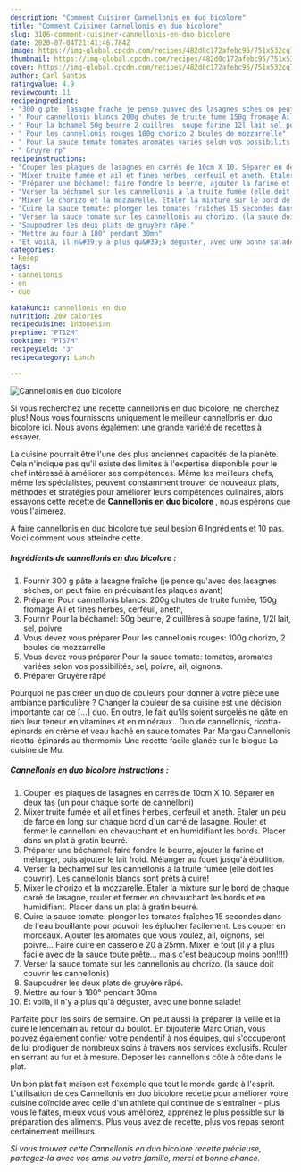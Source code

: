 ```yaml
---
description: "Comment Cuisiner Cannellonis en duo bicolore"
title: "Comment Cuisiner Cannellonis en duo bicolore"
slug: 3106-comment-cuisiner-cannellonis-en-duo-bicolore
date: 2020-07-04T21:41:46.784Z
image: https://img-global.cpcdn.com/recipes/482d0c172afebc95/751x532cq70/cannellonis-en-duo-bicolore-photo-principale-de-la-recette.jpg
thumbnail: https://img-global.cpcdn.com/recipes/482d0c172afebc95/751x532cq70/cannellonis-en-duo-bicolore-photo-principale-de-la-recette.jpg
cover: https://img-global.cpcdn.com/recipes/482d0c172afebc95/751x532cq70/cannellonis-en-duo-bicolore-photo-principale-de-la-recette.jpg
author: Carl Santos
ratingvalue: 4.9
reviewcount: 11
recipeingredient:
- "300 g pte  lasagne frache je pense quavec des lasagnes sches on peut faire en prcuisant les plaques avant"
- " Pour cannellonis blancs 200g chutes de truite fume 150g fromage Ail et fines herbes cerfeuil aneth"
- " Pour la bchamel 50g beurre 2 cuillres  soupe farine 12l lait sel poivre"
- " Pour les cannellonis rouges 100g chorizo 2 boules de mozzarrelle"
- " Pour la sauce tomate tomates aromates varies selon vos possibilits sel poivre ail oignons"
- " Gruyre rp"
recipeinstructions:
- "Couper les plaques de lasagnes en carrés de 10cm X 10. Séparer en deux tas (un pour chaque sorte de cannelloni)"
- "Mixer truite fumée et ail et fines herbes, cerfeuil et aneth. Etaler un peu de farce en long sur chaque bord d&#39;un carré de lasagne. Rouler et fermer le cannelloni en chevauchant et en humidifiant les bords. Placer dans un plat à gratin beurré."
- "Préparer une béchamel: faire fondre le beurre, ajouter la farine et mélanger, puis ajouter le lait froid. Mélanger au fouet jusqu&#39;à ébullition."
- "Verser la béchamel sur les cannellonis à la truite fumée (elle doit les couvrir). Les cannellonis blancs sont prêts à cuire!"
- "Mixer le chorizo et la mozzarelle. Etaler la mixture sur le bord de chaque carré de lasagne, rouler et fermer en chevauchant les bords et en humidifiant. Placer dans un plat à gratin beurré."
- "Cuire la sauce tomate: plonger les tomates fraîches 15 secondes dans de l&#39;eau bouillante pour pouvoir les éplucher facilement. Les couper en morceaux. Ajouter les aromates que vous voulez, ail, oignons, sel poivre... Faire cuire en casserole 20 à 25mn. Mixer le tout (il y a plus facile avec de la sauce toute prête... mais c&#39;est beaucoup moins bon!!!!)"
- "Verser la sauce tomate sur les cannellonis au chorizo. (la sauce doit couvrir les cannellonis)"
- "Saupoudrer les deux plats de gruyère râpé."
- "Mettre au four à 180° pendant 30mn"
- "Et voilà, il n&#39;y a plus qu&#39;à déguster, avec une bonne salade!"
categories:
- Resep
tags:
- cannellonis
- en
- duo

katakunci: cannellonis en duo 
nutrition: 209 calories
recipecuisine: Indonesian
preptime: "PT12M"
cooktime: "PT57M"
recipeyield: "3"
recipecategory: Lunch

---
```



![Cannellonis en duo bicolore](https://img-global.cpcdn.com/recipes/482d0c172afebc95/751x532cq70/cannellonis-en-duo-bicolore-photo-principale-de-la-recette.jpg)

Si vous recherchez une recette cannellonis en duo bicolore, ne cherchez plus! Nous vous fournissons uniquement le meilleur cannellonis en duo bicolore ici. Nous avons également une grande variété de recettes à essayer.

La cuisine pourrait être l'une des plus anciennes capacités de la planète. Cela n'indique pas qu'il existe des limites à l'expertise disponible pour le chef intéressé à améliorer ses compétences. Même les meilleurs chefs, même les spécialistes, peuvent constamment trouver de nouveaux plats, méthodes et stratégies pour améliorer leurs compétences culinaires, alors essayons cette recette de <strong> Cannellonis en duo bicolore </strong>, nous espérons que vous l'aimerez.

<!--inarticleads1-->

À faire cannellonis en duo bicolore tue seul besion 6 Ingrédients et 10 pas. Voici comment vous atteindre cette.

##### Ingrédients de cannellonis en duo bicolore :

1. Fournir 300 g pâte à lasagne fraîche (je pense qu&#39;avec des lasagnes sèches, on peut faire en précuisant les plaques avant)
1. Préparer  Pour cannellonis blancs: 200g chutes de truite fumée, 150g fromage Ail et fines herbes, cerfeuil, aneth,
1. Fournir  Pour la béchamel: 50g beurre, 2 cuillères à soupe farine, 1/2l lait, sel, poivre
1. Vous devez vous préparer  Pour les cannellonis rouges: 100g chorizo, 2 boules de mozzarrelle
1. Vous devez vous préparer  Pour la sauce tomate: tomates, aromates variées selon vos possibilités, sel, poivre, ail, oignons.
1. Préparer  Gruyère râpé


Pourquoi ne pas créer un duo de couleurs pour donner à votre pièce une ambiance particulière ? Changer la couleur de sa cuisine est une décision importante car ce […] duo. En outre, le fait qu&#39;ils soient surgelés ne gâte en rien leur teneur en vitamines et en minéraux.. Duo de cannellonis, ricotta-épinards en crème et veau haché en sauce tomates Par Margau Cannellonis ricotta-épinards au thermomix Une recette facile glanée sur le blogue La cuisine de Mu. 

<!--inarticleads2-->

##### Cannellonis en duo bicolore instructions :

1. Couper les plaques de lasagnes en carrés de 10cm X 10. Séparer en deux tas (un pour chaque sorte de cannelloni)
1. Mixer truite fumée et ail et fines herbes, cerfeuil et aneth. Etaler un peu de farce en long sur chaque bord d&#39;un carré de lasagne. Rouler et fermer le cannelloni en chevauchant et en humidifiant les bords. Placer dans un plat à gratin beurré.
1. Préparer une béchamel: faire fondre le beurre, ajouter la farine et mélanger, puis ajouter le lait froid. Mélanger au fouet jusqu&#39;à ébullition.
1. Verser la béchamel sur les cannellonis à la truite fumée (elle doit les couvrir). Les cannellonis blancs sont prêts à cuire!
1. Mixer le chorizo et la mozzarelle. Etaler la mixture sur le bord de chaque carré de lasagne, rouler et fermer en chevauchant les bords et en humidifiant. Placer dans un plat à gratin beurré.
1. Cuire la sauce tomate: plonger les tomates fraîches 15 secondes dans de l&#39;eau bouillante pour pouvoir les éplucher facilement. Les couper en morceaux. Ajouter les aromates que vous voulez, ail, oignons, sel poivre... Faire cuire en casserole 20 à 25mn. Mixer le tout (il y a plus facile avec de la sauce toute prête... mais c&#39;est beaucoup moins bon!!!!)
1. Verser la sauce tomate sur les cannellonis au chorizo. (la sauce doit couvrir les cannellonis)
1. Saupoudrer les deux plats de gruyère râpé.
1. Mettre au four à 180° pendant 30mn
1. Et voilà, il n&#39;y a plus qu&#39;à déguster, avec une bonne salade!


Parfaite pour les soirs de semaine. On peut aussi la préparer la veille et la cuire le lendemain au retour du boulot. En bijouterie Marc Orian, vous pouvez également confier votre pendentif à nos équipes, qui s&#39;occuperont de lui prodiguer de nombreux soins à travers nos services exclusifs. Rouler en serrant au fur et à mesure. Déposer les cannellonis côte à côte dans le plat. 

<!--inarticleads1-->

<p>
Un bon plat fait maison est l'exemple que tout le monde garde à l'esprit. L'utilisation de ces Cannellonis en duo bicolore recette pour améliorer votre cuisine coïncide avec celle d'un athlète qui continue de s'entraîner - plus vous le faites, mieux vous vous améliorez, apprenez le plus possible sur la préparation des aliments. Plus vous avez de recette, plus vos repas seront certainement meilleurs.
</p>

<p>
<i>Si vous trouvez cette Cannellonis en duo bicolore recette précieuse, partagez-la avec vos amis ou votre famille, merci et bonne chance.</i>
</p>
